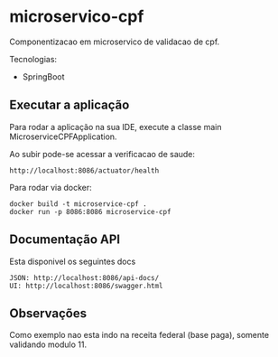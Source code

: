 # microservico-cpf

Componentizacao em microservico de validacao de cpf.

Tecnologias:

* SpringBoot

## Executar a aplicação

Para rodar a aplicação na sua IDE, execute a classe main MicroserviceCPFApplication.

Ao subir pode-se acessar a verificacao de saude:

```
http://localhost:8086/actuator/health
```

Para rodar via docker:

```
docker build -t microservice-cpf .
docker run -p 8086:8086 microservice-cpf
```

## Documentação API

Esta disponivel os seguintes docs

```
JSON: http://localhost:8086/api-docs/
UI: http://localhost:8086/swagger.html
```

## Observações

Como exemplo nao esta indo na receita federal (base paga), somente validando modulo 11.
